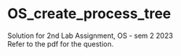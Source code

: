# OS_create_process_tree
Solution for 2nd Lab Assignment, OS - sem 2 2023 <br>
Refer to the pdf for the question.<br>
